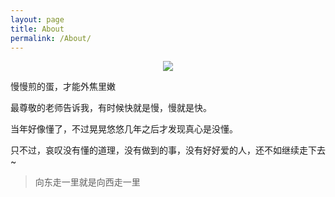 ```yaml
---
layout: page
title: About
permalink: /About/
---
```


<center>
    <p><img src="http://i.imgur.com/U0J4pMq.jpg?1" align="center"></p>
</center>

慢慢煎的蛋，才能外焦里嫩

最尊敬的老师告诉我，有时候快就是慢，慢就是快。

当年好像懂了，不过晃晃悠悠几年之后才发现真心是没懂。

只不过，哀叹没有懂的道理，没有做到的事，没有好好爱的人，还不如继续走下去 ~

> 向东走一里就是向西走一里
